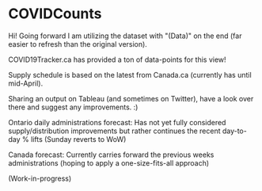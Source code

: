 # COVIDCounts

Hi! Going forward I am utilizing the dataset with "(Data)" on the end (far easier to refresh than the original version).

COVID19Tracker.ca has provided a ton of data-points for this view! 

Supply schedule is based on the latest from Canada.ca (currently has until mid-April).

Sharing an output on Tableau (and sometimes on Twitter), have a look over there and suggest any improvements. :)

Ontario daily administrations forecast: Has not yet fully considered supply/distribution improvements but rather continues the recent day-to-day % lifts (Sunday reverts to WoW)

Canada forecast: Currently carries forward the previous weeks administrations (hoping to apply a one-size-fits-all approach)

(Work-in-progress)
